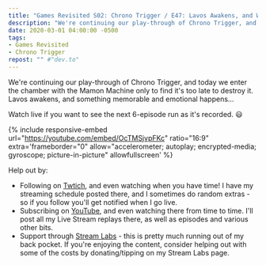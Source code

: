 ```yaml
---
title: "Games Revisited S02: Chrono Trigger / E47: Lavos Awakens, and What Happened After"
description: "We're continuing our play-through of Chrono Trigger, and today we enter the chamber with the Mamon Machine only to find it's too late to destroy it. Lavos awakens, and something memorable and emotional happens&hellip;"
date: 2020-03-01 04:00:00 -0500
tags:
- Games Revisited
- Chrono Trigger
repost: "" #"dev.to"
---
```


We're continuing our play-through of Chrono Trigger, and today we enter the chamber with the Mamon Machine only to find it's too late to destroy it. Lavos awakens, and something memorable and emotional happens&hellip;

Watch live if you want to see the next 6-episode run as it's recorded. :smiley:
<!--more-->

{% include responsive-embed url="https://youtube.com/embed/OcTMSjvpFKc" ratio="16:9" extra='frameborder="0" allow="accelerometer; autoplay; encrypted-media; gyroscope; picture-in-picture" allowfullscreen' %}

Help out by:
 * Following on [Twtich](https://twitch.tv/AnonJr_Live), and even watching when you have time! I have my streaming schedule posted there, and I sometimes do random extras - so if you follow you'll get notified when I go live.
 * Subscribing on [YouTube](http://www.youtube.com/channel/UCXafqhKHbkSUIrq0LAuu0tw), and even watching there from time to time. I'll post all my Live Stream replays there, as well as episodes and various other bits.
 * Support through [Stream Labs](https://streamlabs.com/anonjr_live) - this is pretty much running out of my back pocket. If you're enjoying the content, consider helping out with some of the costs by donating/tipping on my Stream Labs page.